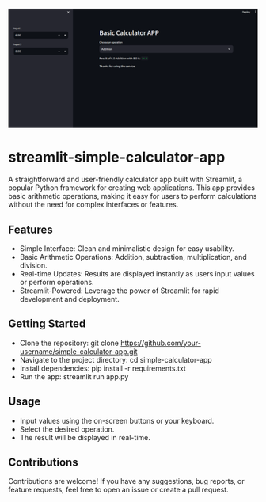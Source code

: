 ![Image](https://github.com/mohitrohilla021/streamlit-simple-calculator-app/blob/main/calculator%20streamlitt%20app.png)

# streamlit-simple-calculator-app

A straightforward and user-friendly calculator app built with Streamlit, a popular Python framework for creating web applications. This app provides basic arithmetic operations, making it easy for users to perform calculations without the need for complex interfaces or features.
 
## Features

- Simple Interface: Clean and minimalistic design for easy usability.
- Basic Arithmetic Operations: Addition, subtraction, multiplication, and division.
- Real-time Updates: Results are displayed instantly as users input values or perform operations.
- Streamlit-Powered: Leverage the power of Streamlit for rapid development and deployment.

## Getting Started 

- Clone the repository: git clone https://github.com/your-username/simple-calculator-app.git
- Navigate to the project directory: cd simple-calculator-app
- Install dependencies: pip install -r requirements.txt
- Run the app: streamlit run app.py

## Usage

- Input values using the on-screen buttons or your keyboard.
- Select the desired operation.
- The result will be displayed in real-time.

## Contributions

Contributions are welcome! If you have any suggestions, bug reports, or feature requests, feel free to open an issue or create a pull request.

